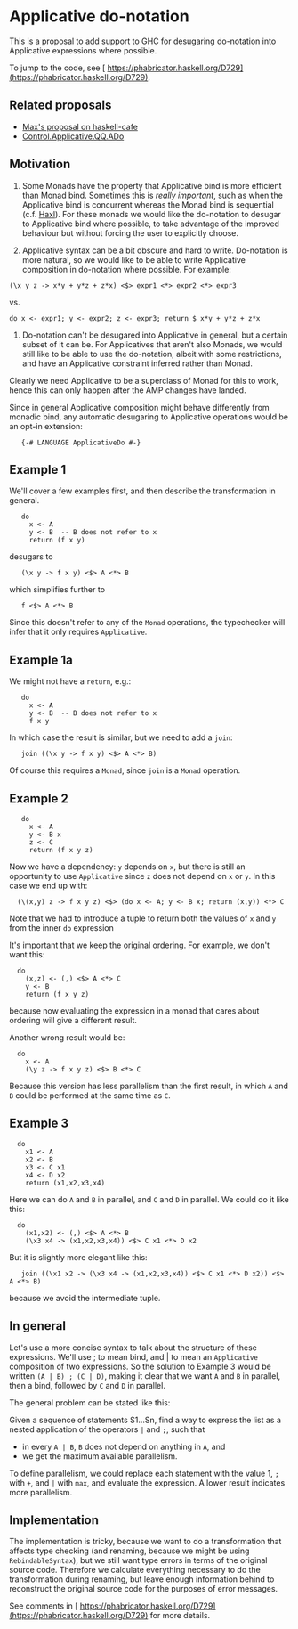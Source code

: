 # Applicative do-notation


This is a proposal to add support to GHC for desugaring do-notation into Applicative expressions where possible.


To jump to the code, see [ https://phabricator.haskell.org/D729](https://phabricator.haskell.org/D729).

## Related proposals

- [ Max's proposal on haskell-cafe](http://www.haskell.org/pipermail/haskell-cafe/2011-September/095153.html)
- [ Control.Applicative.QQ.ADo](http://hackage.haskell.org/package/applicative-quoters-0.1.0.7/docs/Control-Applicative-QQ-ADo.html)

## Motivation

1. Some Monads have the property that Applicative bind is more
  efficient than Monad bind.  Sometimes this is *really
  important*, such as when the Applicative bind is 
  concurrent whereas the Monad bind is sequential (c.f. [ Haxl](https://github.com/facebook/Haxl)).  For
  these monads we would like the do-notation to desugar to
  Applicative bind where possible, to take advantage of the improved
  behaviour but without forcing the user to explicitly choose.

1. Applicative syntax can be a bit obscure and hard to write.
  Do-notation is more natural, so we would like to be able to write
  Applicative composition in do-notation where possible.  For example:

  ```wiki
  (\x y z -> x*y + y*z + z*x) <$> expr1 <*> expr2 <*> expr3
  ```

  vs.

  ```wiki
  do x <- expr1; y <- expr2; z <- expr3; return $ x*y + y*z + z*x
  ```

1. Do-notation can't be desugared into Applicative in general, but a certain
  subset of it can be.  For Applicatives that aren't also Monads, we would still like to
  be able to use the do-notation, albeit with some restrictions,
  and have an Applicative constraint inferred rather than Monad.


Clearly we need Applicative to be a superclass of Monad for this to
work, hence this can only happen after the AMP changes have landed.


Since in general Applicative composition might behave differently from monadic bind, any automatic desugaring to Applicative operations would be an opt-in extension:

```wiki
   {-# LANGUAGE ApplicativeDo #-}
```

## Example 1


We'll cover a few examples first, and then describe the transformation in general.

```wiki
   do
     x <- A
     y <- B  -- B does not refer to x
     return (f x y)
```


desugars to

```wiki
   (\x y -> f x y) <$> A <*> B
```


which simplifies further to 

```wiki
   f <$> A <*> B
```


Since this doesn't refer to any of the `Monad` operations, the typechecker will infer that it only requires `Applicative`. 

## Example 1a


We might not have a `return`, e.g.:

```wiki
   do
     x <- A
     y <- B  -- B does not refer to x
     f x y
```


In which case the result is similar, but we need to add a `join`:

```wiki
   join ((\x y -> f x y) <$> A <*> B)
```


Of course this requires a `Monad`, since `join` is a `Monad` operation.

## Example 2

```wiki
   do
     x <- A
     y <- B x
     z <- C
     return (f x y z)
```


Now we have a dependency: `y` depends on `x`, but there is still an opportunity to use `Applicative` since `z` does not depend on `x` or `y`.  In this case we end up with:

```wiki
  (\(x,y) z -> f x y z) <$> (do x <- A; y <- B x; return (x,y)) <*> C
```


Note that we had to introduce a tuple to return both the values of `x` and `y` from the inner `do` expression


It's important that we keep the original ordering.  For example, we don't want this:

```wiki
  do 
    (x,z) <- (,) <$> A <*> C
    y <- B
    return (f x y z)
```


because now evaluating the expression in a monad that cares about ordering will give a different result.


Another wrong result would be:

```wiki
  do
    x <- A
    (\y z -> f x y z) <$> B <*> C
```


Because this version has less parallelism than the first result, in which `A` and `B` could be performed at the same time as `C`.

## Example 3

```wiki
  do
    x1 <- A
    x2 <- B
    x3 <- C x1
    x4 <- D x2
    return (x1,x2,x3,x4)
```


Here we can do `A` and `B` in parallel, and `C` and `D` in parallel.  We could do it like this:

```wiki
  do
    (x1,x2) <- (,) <$> A <*> B
    (\x3 x4 -> (x1,x2,x3,x4)) <$> C x1 <*> D x2
```


But it is slightly more elegant like this:

```wiki
   join ((\x1 x2 -> (\x3 x4 -> (x1,x2,x3,x4)) <$> C x1 <*> D x2)) <$> A <*> B)
```


because we avoid the intermediate tuple.

## In general


Let's use a more concise syntax to talk about the structure of these expressions.  We'll use ; to mean bind, and \| to mean an `Applicative` composition of two expressions.  So the solution to Example 3 would be written `(A | B) ; (C | D)`, making it clear that we want `A` and `B` in parallel, then a bind, followed by `C` and `D` in parallel.


The general problem can be stated like this:


Given a sequence of statements S1...Sn, find a way to express the list as a nested application of the operators `|` and `;`, such that 

- in every `A | B`, `B` does not depend on anything in `A`, and
- we get the maximum available parallelism.


To define parallelism, we could replace each statement with the value 1, `;` with `+`, and `|` with `max`, and evaluate the expression.  A lower result indicates more parallelism.

## Implementation


The implementation is tricky, because we want to do a transformation that affects type checking (and renaming, because we might be using `RebindableSyntax`), but we still want type errors in terms of the original source code.  Therefore we calculate everything necessary to do the transformation during renaming, but leave enough information behind to reconstruct the original source code for the purposes of error messages.


See comments in [ https://phabricator.haskell.org/D729](https://phabricator.haskell.org/D729) for more details.
